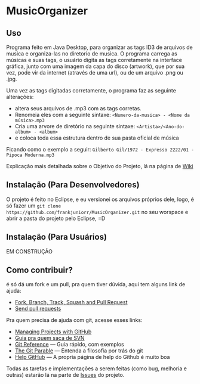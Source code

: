 MusicOrganizer
==============

## Uso
Programa feito em Java Desktop, para organizar as tags ID3 de arquivos de musica e organiza-las no diretorio de musica.
O programa carrega as músicas e suas tags, o usuário digita as tags corretamente na interface gráfica, junto com uma
imagem da capa do disco (artwork), que por sua vez, pode vir da internet (através de uma url),
ou de um arquivo .png ou .jpg.

Uma vez as tags digitadas corretamente, o programa faz as seguinte alterações:
- altera seus arquivos de .mp3 com as tags corretas. 
- Renomeia eles com a seguinte sintaxe: `<Numero-da-musica> - <Nome da música>.mp3`
- Cria uma arvore de diretório na seguinte sintaxe: `<Artista>/<Ano-do-album> - <album>`
- e coloca toda essa estrutura dentro de sua pasta oficial de música

Ficando como o exemplo a seguir:
`Gilberto Gil/1972 - Expresso 2222/01 - Pipoca Moderna.mp3`

Explicação mais detalhada sobre o Objetivo do Projeto, lá na página de [Wiki](https://github.com/frankjuniorr/MusicOrganizer/wiki/Objetivo-do-Projeto)

## Instalação (Para Desenvolvedores)
O projeto é feito no Eclipse, e eu versionei os arquivos próprios dele, logo, é só fazer um 
`git clone https://github.com/frankjuniorr/MusicOrganizer.git`
no seu worspace e abrir a pasta do projeto pelo Eclipse, =D

## Instalação (Para Usuários)
EM CONSTRUÇÃO

## Como contribuir?

é só dá um fork e um pull, pra quem tiver dúvida, aqui tem alguns link de ajuda:

- [Fork, Branch, Track, Squash and Pull Request](http://gun.io/blog/how-to-github-fork-branch-and-pull-request/)
- [Send pull requests](http://help.github.com/send-pull-requests/)

Pra quem precisa de ajuda com git, acesse esses links:
- [Managing Projects with GitHub](http://www.lullabot.com/blog/managing-projects-github)
- [Guia pra quem saca de SVN](https://git.wiki.kernel.org/articles/g/i/t/GitSvnCrashCourse_512d.html)
- [Git Reference](http://gitref.org) — Guia rápido, com exemplos
- [The Git Parable](http://tom.preston-werner.com/2009/05/19/the-git-parable.html) — Entenda a filosofia por trás do git
- [Help GitHub](https://help.github.com/) — A propria página de help do Github é muito boa


Todas as tarefas e implementações a serem feitas (como bug, melhoria e outras) 
estarão lá na parte de [Issues](https://github.com/frankjuniorr/MusicOrganizer/issues) do projeto.
